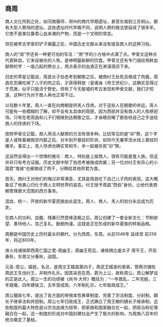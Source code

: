 

## 商周

商人文化所到之处，如河南偃师、郑州的商代早期遗址，甚至东南到江苏铜山，都有大型人祭场的遗址。这些遗址时代早晚不同，说明人祭的做法曾延续了很多年。它绝不是某位暴君心血来潮的产物，而是一个文明的常态。

但在被考古学家的铲子揭露之前，中国古史文献从来没有提及商人的这种习俗。

商人的“周”字还有一种更可怕的写法：“用”字的小方格中点满了点。甲骨文这种点代表鲜血，它来自被杀的人牲，是神明最新鲜的饮食。甲骨文还有专门描绘用鲜血献祭的字：一座凸起的祭台上，用点表示的血液正在淋漓滴沥下来。

旧史的零星记载说，周昌长子伯邑考到朝歌之后，被商纣王处死且做成了肉酱。周昌在忍痛吃掉了儿子的肉之后，才获得释放（皇甫谧《帝王世纪》）。这确实显得过于荒唐，似乎只能流于野史。但有了今天殷墟的考古发现和甲骨文献，我们才知道，这种行为对于商人再也正常不过。

以往数十年里，周人一直在向商朝提供羌人俘虏。对于这些人在朝歌的命运，周人可能有一些模糊的了解，却不会有太具体的观感，因为西部并没有商人的人牲祭祀场。只有在老周昌和儿子们相继到达朝歌之后，才亲眼目睹了那些经自己之手送给商人的俘虏的下场。

按照甲骨文记载，商人用活人献祭的方法有很多种。比较常见的是“卯”祭，这个字是人或牲畜被掏空内脏之后、对半剖开悬挂的形状，如同今天屠宰流水线上悬挂的猪羊。事实上，羌人俘虏也确实常和牛、羊一起被杀死“卯”祭。

这自然会得出一个惊悚的推论：商人，特别是上层商人，很有可能是食人族。但这并非只有考古证据。历史文献中除了伯邑考被做成肉酱；另一位对纣王有异心的小国君“鬼侯”也被做成了肉干，分赐给其他邦君为食。

首先，商纣王对他们的悔过非常满意，尤其是周昌吃下自己儿子肉的表现。这大概象征了他衷心归化于商人文明世界的姿态。纣王授予周昌“西伯”身份，让他代表商朝管理更大范围的西方事务。

混血、统一、开放的新华夏民族由此诞生。周人、商人、羌人的划分永远成为历史。

在商人的功利、血腥、残暴已然登峰造极之后，周公创建了一套全新文化：节制欲望、善待他人、克己复礼、勤勉拘谨。这就是正在形成的新华夏族的样板品格。

周朝是中国历史上历时最长的朝代，分为西周，东周。从前1046年 延续至 前256年，将近800年。

烽火戏诸侯即西周亡国之君-周幽王，周幽王死后，诸侯拥立废太子 周平王，开启春秋，东周又分春秋，战国。

元圣-周公，姬姓，名旦，是周文王姬昌第四子，周武王姬发的弟弟，曾两次辅佐周武王东伐纣王，并制作礼乐。因其采邑在周，爵为上公，故称周公。周公解梦说的正是此人。周公一生的功绩被《尚书·大传》概括为：“一年救乱，二年克殷，三年践奄，四年建侯卫，五年营成周，六年制礼乐，七年致政成王。”

周公摄政七年，提出了各方面的带根本性典章制度，完善了宗法制度、分封制、嫡长子继承法和井田制。周公七年归政成王，正式确立了周王朝的嫡长子继承制，这些制度的最大特色是以宗法血缘为纽带，把家族和国家融合在一起，把政治和伦理融合在一起，这一制度的形成对中国封建社会产生了极大的影响，为周族八百年的统治奠定了基础。